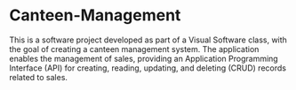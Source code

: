 # Canteen-Management
This is a software project developed as part of a Visual Software class, with the goal of creating a canteen management system. The application enables the management of sales, providing an Application Programming Interface (API) for creating, reading, updating, and deleting (CRUD) records related to sales.

